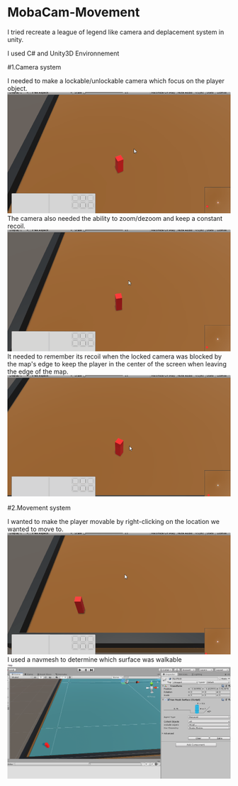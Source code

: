 # MobaCam-Movement

I tried recreate a league of legend like camera and deplacement system in unity.

I used C# and Unity3D Environnement

#1.Camera system

I needed to make a lockable/unlockable camera which focus on the player object.
![](lockdelock.gif)
The camera also needed the ability to zoom/dezoom and keep a constant recoil.
![](zoomdezoom.gif)
It needed to remember its recoil when the locked camera was blocked by the map's edge to keep the player in the center of the screen when leaving the edge of the map.
![](edgetest.gif)

#2.Movement system

I wanted to make the player movable by right-clicking on the location we wanted to move to.
![](moving.gif)
I used a navmesh to determine which surface was walkable
![](navmesh.png)
